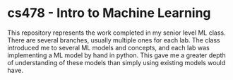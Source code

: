 # cs478 - Intro to Machine Learning

This repository represents the work completed in my senior level ML class. There are several branches, usually multiple ones for each lab. The class introduced me to several ML models and concepts, and each lab was implementing a ML model by hand in python. This gave me a greater depth of understanding of these models than simply using existing models would have. 
